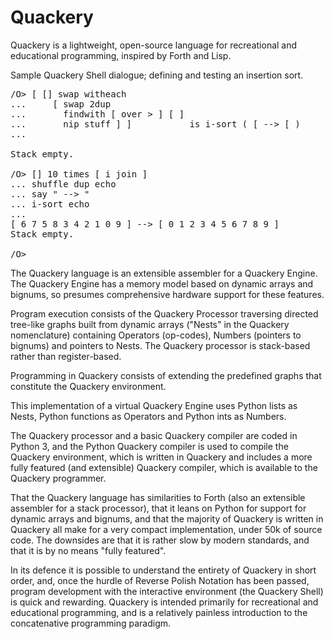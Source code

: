 # Quackery
Quackery is a lightweight, open-source language for recreational and 
educational programming, inspired by Forth and Lisp.

Sample Quackery Shell dialogue; defining and testing an insertion sort.

<pre>/O> [ [] swap witheach
...     [ swap 2dup 
...       findwith [ over > ] [ ] 
...       nip stuff ] ]           is i-sort ( [ --> [ )
... 

Stack empty.

/O> [] 10 times [ i join ]
... shuffle dup echo 
... say " --> "
... i-sort echo
... 
[ 6 7 5 8 3 4 2 1 0 9 ] --> [ 0 1 2 3 4 5 6 7 8 9 ]
Stack empty.

/O> 
</pre>

The Quackery language is an extensible assembler for a Quackery
Engine. The Quackery Engine has a memory model based on dynamic arrays
and bignums, so presumes comprehensive hardware support for these
features.

Program execution consists of the Quackery Processor traversing
directed tree-like graphs built from dynamic arrays ("Nests" in the
Quackery nomenclature) containing Operators (op-codes), Numbers
(pointers to bignums) and pointers to Nests. The Quackery processor is
stack-based rather than register-based.

Programming in Quackery consists of extending the predefined graphs
that constitute the Quackery environment.

This implementation of a virtual Quackery Engine uses Python lists as
Nests, Python functions as Operators and Python ints as Numbers.

The Quackery processor and a basic Quackery compiler are coded in
Python 3, and the Python Quackery compiler is used to compile the
Quackery environment, which is written in Quackery and includes a more
fully featured (and extensible) Quackery compiler, which is available
to the Quackery programmer.

That the Quackery language has similarities to Forth (also an
extensible assembler for a stack processor), that it leans on Python
for support for dynamic arrays and bignums, and that the majority of
Quackery is written in Quackery all make for a very compact
implementation, under 50k of source code. The downsides are that it is
rather slow by modern standards, and that it is by no means "fully
featured".

In its defence it is possible to understand the entirety of Quackery
in short order, and, once the hurdle of Reverse Polish Notation has
been passed, program development with the interactive environment (the
Quackery Shell) is quick and rewarding. Quackery is intended primarily
for recreational and educational programming, and is a relatively
painless introduction to the concatenative programming paradigm.
